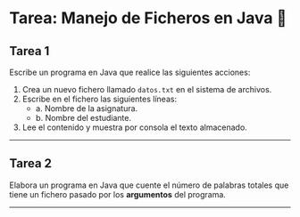 # Tarea: Manejo de Ficheros en Java 📂

## Tarea 1
Escribe un programa en Java que realice las siguientes acciones:

1. Crea un nuevo fichero llamado `datos.txt` en el sistema de archivos.
2. Escribe en el fichero las siguientes líneas:
   - a. Nombre de la asignatura.
   - b. Nombre del estudiante.
3. Lee el contenido y muestra por consola el texto almacenado.

---

## Tarea 2
Elabora un programa en Java que cuente el número de palabras totales que tiene un fichero pasado por los **argumentos** del programa.

---
